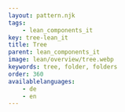 ```yaml
---
layout: pattern.njk
tags: 
    - lean_components_it
key: tree-lean_it
title: Tree
parent: lean_components_it
image: lean/overview/tree.webp
keywords: tree, folder, folders
order: 360
availablelanguages: 
    - de
    - en
---
```

